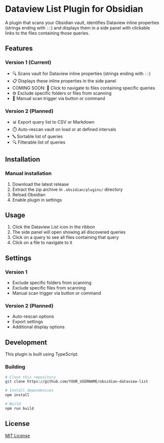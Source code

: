 # Dataview List Plugin for Obsidian

A plugin that scans your Obsidian vault, identifies Dataview inline properties (strings ending with `::`) and displays them in a side panel with clickable links to the files containing those queries.

## Features

### Version 1 (Current)
- 🔍 Scans vault for Dataview inline properties (strings ending with `::`)
- 📋 Displays these inline properties in the side panel
- COMING SOON: 🔗 Click to navigate to files containing specific queries
- ⚙️ Exclude specific folders or files from scanning
- 🔄 Manual scan trigger via button or command

### Version 2 (Planned)
- 📊 Export query list to CSV or Markdown
- ⏱️ Auto-rescan vault on load or at defined intervals
- 🔤 Sortable list of queries
- 🔍 Filterable list of queries

## Installation

### Manual installation
1. Download the latest release
2. Extract the zip archive in `.obsidian/plugins/` directory
3. Reload Obsidian
4. Enable plugin in settings

## Usage

1. Click the Dataview List icon in the ribbon
2. The side panel will open showing all discovered queries
3. Click on a query to see all files containing that query
4. Click on a file to navigate to it

## Settings

### Version 1
- Exclude specific folders from scanning
- Exclude specific files from scanning
- Manual scan trigger via button or command

### Version 2 (Planned)
- Auto-rescan options
- Export settings
- Additional display options

## Development

This plugin is built using TypeScript. 

### Building

```bash
# Clone this repository
git clone https://github.com/YOUR_USERNAME/obsidian-dataview-list

# Install dependencies
npm install

# Build
npm run build
```

## License

[MIT License](LICENSE) 